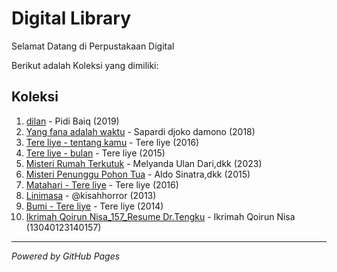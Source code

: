 # Digital Library

Selamat Datang di Perpustakaan Digital

Berikut adalah Koleksi yang dimiliki:
## Koleksi

1. [dilan](ebook/pidi-baiq-dilan-1.pdf) - Pidi Baiq (2019)
2. [Yang fana adalah waktu](ebook/Yangfanaadalahwaktu.pdf) - Sapardi djoko damono (2018)
4. [Tere liye - tentang kamu](ebook/Tereliye-tentangkamu.pdf) - Tere liye (2016)
5. [Tere liye - bulan](ebook/Tereliye-bulan.pdf) - Tere liye (2015)
6. [Misteri Rumah Terkutuk](ebook/MisteriRumahTerkutuk.pdf) - Melyanda Ulan Dari,dkk (2023)
7. [Misteri Penunggu Pohon Tua](ebook/MisteriPenungguPohonTua.pdf) - Aldo Sinatra,dkk (2015)
8. [Matahari - Tere liye](ebook/Matahari-Tereliye.pdf) - Tere liye (2016)
9. [Linimasa](ebook/Linimasa.pdf) - @kisahhorror (2013)
10. [Bumi - Tere liye](ebook/Bumi-Tereliye.pdf) - Tere liye (2014)
11. [Ikrimah Qoirun Nisa_157_Resume Dr.Tengku](ebook/IkrimahQoirunNisa_157_ResumeDr.Tengku.pdf) - Ikrimah Qoirun Nisa (13040123140157)

---

*Powered by GitHub Pages*
